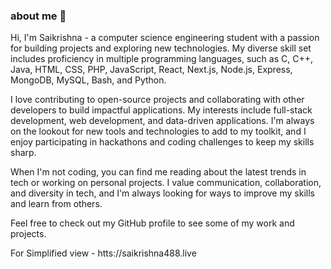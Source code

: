 ### about me 👋


Hi, I'm Saikrishna - a computer science engineering student with a passion for building projects and exploring new technologies. My diverse skill set includes proficiency in multiple programming languages, such as C, C++, Java, HTML, CSS, PHP, JavaScript, React, Next.js, Node.js, Express, MongoDB, MySQL, Bash, and Python.

I love contributing to open-source projects and collaborating with other developers to build impactful applications. My interests include full-stack development, web development, and data-driven applications. I'm always on the lookout for new tools and technologies to add to my toolkit, and I enjoy participating in hackathons and coding challenges to keep my skills sharp.

When I'm not coding, you can find me reading about the latest trends in tech or working on personal projects. I value communication, collaboration, and diversity in tech, and I'm always looking for ways to improve my skills and learn from others.

Feel free to check out my GitHub profile to see some of my work and projects.

For Simplified view - htts://saikrishna488.live
<!--
**saikrishna488/saikrishna488** is a ✨ _special_ ✨ repository because its `README.md` (this file) appears on your GitHub profile.

Here are some ideas to get you started:

- 🔭 I’m currently working on ...
- 🌱 I’m currently learning ...
- 👯 I’m looking to collaborate on ...
- 🤔 I’m looking for help with ...
- 💬 Ask me about ...
- 📫 How to reach me: ...
- 😄 Pronouns: ...
- ⚡ Fun fact: ...
-->
